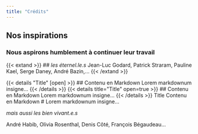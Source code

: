```yaml
---
title: "Crédits"
---
```


## Nos inspirations

### Nous aspirons humblement à continuer leur travail

 {{< extand >}} ## *les éternel.le.s* Jean-Luc Godard, Patrick Straram, Pauline Kael, Serge Daney, André Bazin,... {{< /extand >}}
 
   
{{< details "Title" [open] >}} ## Contenu en Markdown Lorem markdownum insigne... {{< /details >}} {{< details title="Title" open=true >}} ## Contenu en Markdown Lorem markdownum insigne... {{< /details >}} Title Contenu en Markdown # Lorem markdownum insigne…

*mais aussi les bien vivant.e.s*

André Habib, Olivia Rosenthal, Denis Côté, François Bégaudeau...

